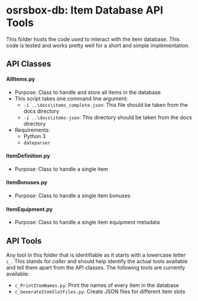 # osrsbox-db: Item Database API Tools

This folder hosts the code used to interact with the item database. This code is tested and works pretty well for a short and simple implementation. 

## API Classes

#### AllItems.py

- Purpose: Class to handle and store all items in the database
- This script takes one command line argument:
    - `-i ..\docs\items_complete.json`: This file should be taken from the docs directory
    - `-i ..\docs\items-json`: This directory should be taken from the docs directory
- Requirements:
    - Python 3
    - `dateparser`

#### ItemDefinition.py

- Purpose: Class to handle a single item

#### ItemBonuses.py

- Purpose: Class to handle a single item bonuses

#### ItemEquipment.py

- Purpose: Class to handle a single item equipment metadata

## API Tools

Any tool in this folder that is identifiable as it starts with a lowercase letter `c_`. This stands for _caller_ and should help identify the actual tools available and tell them apart from the API classes. The following tools are currently available:

- `c_PrintItemNames.py`: Print the names of every item in the database
- `c_GenerateItemSlotFiles.py`: Create JSON files for different item slots
